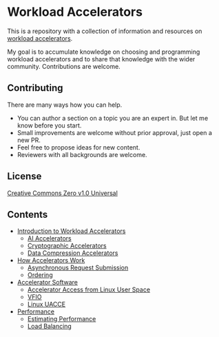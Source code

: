 # Workload Accelerators

This is a repository with a collection of information and resources on [workload
accelerators](./src/workload-accelerators.md).

My goal is to accumulate knowledge on choosing and programming workload
accelerators and to share that knowledge with the wider community. Contributions
are welcome.

## Contributing

There are many ways how you can help.

- You can author a section on a topic you are an expert in. But let me know
  before you start.
- Small improvements are welcome without prior approval, just open a new PR.
- Feel free to propose ideas for new content.
- Reviewers with all backgrounds are welcome.

## License

[Creative Commons Zero v1.0 Universal](LICENSE)

## Contents

- [Introduction to Workload Accelerators](./src/workload-accelerators.md)
  - [AI Accelerators](./src/ai-accelerators.md)
  - [Cryptographic Accelerators](./src/crypto-accelerators.md)
  - [Data Compression Accelerators](./src/data-compression-accelerators.md)
- [How Accelerators Work](./src/how-accelerators-work.md)
  - [Asynchronous Request Submission](./src/async-request-submission.md)
  - [Ordering](./src/ordering.md)
- [Accelerator Software](./src/accel-software.md)
  - [Accelerator Access from Linux User Space](./src/linux-user-space-device-access.md)
  - [VFIO](./src/vfio.md)
  - [Linux UACCE](./src/uacce.md)
- [Performance](./src/performance.md)
  - [Estimating Performance](./src/estimating-performance.md)
  - [Load Balancing](./src/load-balancing.md)
